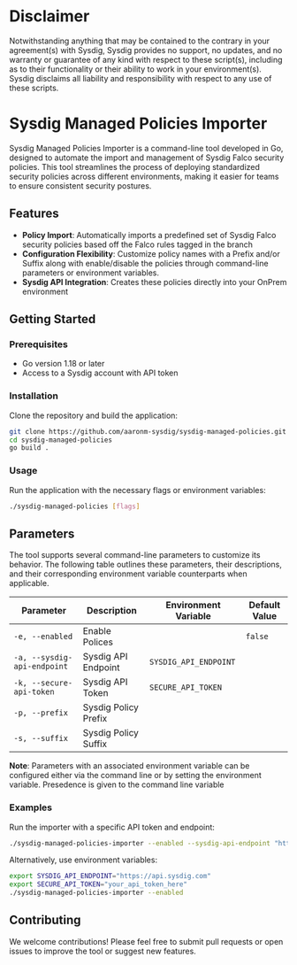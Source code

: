 # Disclaimer
Notwithstanding anything that may be contained to the contrary in your agreement(s) with Sysdig, Sysdig provides no support, no updates, and no warranty or guarantee of any kind with respect to these script(s), including as to their functionality or their ability to work in your environment(s). Sysdig disclaims all liability and responsibility with respect to any use of these scripts.

# Sysdig Managed Policies Importer

Sysdig Managed Policies Importer is a command-line tool developed in Go, designed to automate the import and management of Sysdig Falco security policies. This tool streamlines the process of deploying standardized security policies across different environments, making it easier for teams to ensure consistent security postures.

## Features

- **Policy Import**: Automatically imports a predefined set of Sysdig Falco security policies based off the Falco rules tagged in the branch
- **Configuration Flexibility**: Customize policy names with a Prefix and/or Suffix along with enable/disable the policies through command-line parameters or environment variables.
- **Sysdig API Integration**: Creates these policies directly into your OnPrem environment

## Getting Started


### Prerequisites
- Go version 1.18 or later
- Access to a Sysdig account with API token

### Installation

Clone the repository and build the application:

```bash
git clone https://github.com/aaronm-sysdig/sysdig-managed-policies.git
cd sysdig-managed-policies
go build .
```

### Usage

Run the application with the necessary flags or environment variables:

```bash
./sysdig-managed-policies [flags]
```

## Parameters

The tool supports several command-line parameters to customize its behavior. The following table outlines these parameters, their descriptions, and their corresponding environment variable counterparts when applicable.

| Parameter              | Description                           | Environment Variable    | Default Value |
|------------------------|---------------------------------------|-------------------------|---------------|
| `-e, --enabled`        | Enable Polices                        |                         | `false`       |
| `-a, --sysdig-api-endpoint` | Sysdig API Endpoint              | `SYSDIG_API_ENDPOINT`   |               |
| `-k, --secure-api-token`   | Sysdig API Token                   | `SECURE_API_TOKEN`      |               |
| `-p, --prefix`         | Sysdig Policy Prefix                  |                         |               |
| `-s, --suffix`         | Sysdig Policy Suffix                  |                         |               |

**Note**: Parameters with an associated environment variable can be configured either via the command line or by setting the environment variable.  Presedence is given to the command line variable

### Examples

Run the importer with a specific API token and endpoint:

```bash
./sysdig-managed-policies-importer --enabled --sysdig-api-endpoint "https://api.sysdig.com" --secure-api-token "your_api_token_here"
```

Alternatively, use environment variables:

```bash
export SYSDIG_API_ENDPOINT="https://api.sysdig.com"
export SECURE_API_TOKEN="your_api_token_here"
./sysdig-managed-policies-importer --enabled
```

## Contributing

We welcome contributions! Please feel free to submit pull requests or open issues to improve the tool or suggest new features.
